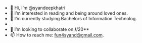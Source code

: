- 👋 Hi, I’m @syandeepkhatri
- 👀 I’m interested in reading and being around loved ones.
- 🌱 I’m currently studying Bachelors of Information Technolog.
-   
- 💞️ I’m looking to collaborate on **/**/20**
- 📫 How to reach me: fun4syand@gmail.com.

<!---
syandeepkhatri/syandeepkhatri is a ✨ special ✨ repository because its `README.md` (this file) appears on your GitHub profile.
You can click the Preview link to take a look at your changes.
--->
